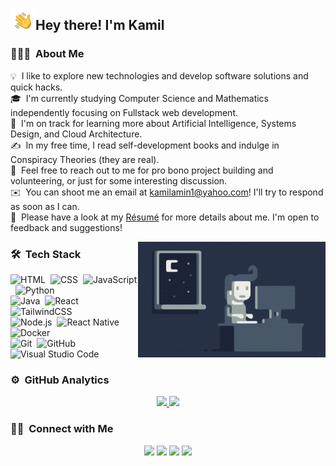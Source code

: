 <img alt="Waving hand" src="./assets/Hand-Wave.gif" width='40' align="left"/><h2>Hey there! I'm Kamil</h2>

<!-- ## 👋 &nbsp;Hey there! I'm Kamil -->

### 👨🏻‍💻 &nbsp;About Me

💡 &nbsp;I like to explore new technologies and develop software solutions and quick hacks.\
🎓 &nbsp;I'm currently studying Computer Science and Mathematics independently focusing on Fullstack web development.\
🌱 &nbsp;I'm on track for learning more about Artificial Intelligence, Systems Design, and Cloud Architecture.\
✍️ &nbsp;In my free time, I read self-development books and indulge in Conspiracy Theories (they are real).\
💬 &nbsp;Feel free to reach out to me for pro bono project building and volunteering, or just for some interesting discussion.\
✉️ &nbsp;You can shoot me an email at kamilamin1@yahoo.com! I'll try to respond as soon as I can.\
📄 &nbsp;Please have a look at my [Résumé]() for more details about me. I'm open to feedback and suggestions!

<img alt="Night Coding" src="./assets/Night-Coding.gif" align="right"/>

### 🛠 &nbsp;Tech Stack

![HTML](https://img.shields.io/badge/-HTML-%2320232a?style=flat&logo=HTML5)&nbsp;
![CSS](https://img.shields.io/badge/-CSS-%2320232a?style=flat&logo=CSS3&logoColor=1572B6)&nbsp;
![JavaScript](https://img.shields.io/badge/-JavaScript-%2320232a?style=flat&logo=javascript)&nbsp;
![Python](https://img.shields.io/badge/-Python-%2320232a?style=flat&logo=python)\
![Java](https://img.shields.io/badge/-Java-%2320232a?style=flat&logo=openjdk&logoColor=FFA518)&nbsp;
![React](https://img.shields.io/badge/-React-%2320232a?style=flat&logo=react)&nbsp;
![TailwindCSS](https://img.shields.io/badge/Tailwind%20CSS-%2320232a.svg?style=flat&logo=tailwind-css)\
![Node.js](https://img.shields.io/badge/-Node.js-%2320232a?style=flat&logo=node.js)&nbsp;
![React Native](https://img.shields.io/badge/React_Native-%2320232a.svg?style=flat&logo=react)&nbsp;
![Docker](https://img.shields.io/badge/Docker-%2320232a?style=flat&logo=docker)\
![Git](https://img.shields.io/badge/-Git-%2320232a?style=flat&logo=git)&nbsp;
![GitHub](https://img.shields.io/badge/-GitHub-%2320232a?style=flat&logo=github)&nbsp;
![Visual Studio Code](https://img.shields.io/badge/-Visual%20Studio%20Code-%2320232a?style=flat&logo=vsc&logoColor=007ACC)&nbsp;

### ⚙️ &nbsp;GitHub Analytics

<p align="center">
<a href="https://github.com/MKamilAmin">
  <img height="180em" src="https://github-readme-stats-eight-theta.vercel.app/api?username=MKamilAmin&show_icons=true&theme=react&include_all_commits=true&count_private=true"/>
  <img height="180em" src="https://github-readme-stats-eight-theta.vercel.app/api/top-langs/?username=MKamilAmin&layout=compact&langs_count=8&theme=react"/>
</a>
</p>

### 🤝🏻 &nbsp;Connect with Me

<p align="center">
<a href="https://www.mkamilamin.com"><img src="https://img.shields.io/badge/-mkamilamin.com-3423A6?style=flat&logo=Google-Chrome&logoColor=white"/></a>
<a href="https://linkedin.com/in/mahmoud-kamil-amin-2a0b64223/"><img src="https://img.shields.io/badge/-Mahmoud%20Kamil%20Amin-0077B5?style=flat&logo=Linkedin&logoColor=white"/></a>
<a href="mailto:kamilamin1@yahoo.com"><img src="https://img.shields.io/badge/-kamilamin1@yahoo.com-D14836?style=flat&logo=Gmail&logoColor=white"/></a>
<a href="https://instagram.com/believe_la/"><img src="https://img.shields.io/badge/-@believe_la-E4405F?style=flat&logo=Instagram&logoColor=white"/></a>
</p>
